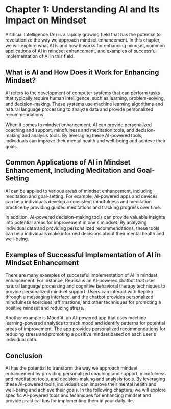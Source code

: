 Chapter 1: Understanding AI and Its Impact on Mindset
=====================================================

Artificial Intelligence (AI) is a rapidly growing field that has the potential to revolutionize the way we approach mindset enhancement. In this chapter, we will explore what AI is and how it works for enhancing mindset, common applications of AI in mindset enhancement, and examples of successful implementation of AI in this field.

What is AI and How Does it Work for Enhancing Mindset?
------------------------------------------------------

AI refers to the development of computer systems that can perform tasks that typically require human intelligence, such as learning, problem-solving, and decision-making. These systems use machine learning algorithms and natural language processing to analyze data and provide personalized recommendations.

When it comes to mindset enhancement, AI can provide personalized coaching and support, mindfulness and meditation tools, and decision-making and analysis tools. By leveraging these AI-powered tools, individuals can improve their mental health and well-being and achieve their goals.

Common Applications of AI in Mindset Enhancement, Including Meditation and Goal-Setting
---------------------------------------------------------------------------------------

AI can be applied to various areas of mindset enhancement, including meditation and goal-setting. For example, AI-powered apps and devices can help individuals develop a consistent mindfulness and meditation practice by providing guided meditations and tracking progress over time.

In addition, AI-powered decision-making tools can provide valuable insights into potential areas for improvement in one's mindset. By analyzing individual data and providing personalized recommendations, these tools can help individuals make informed decisions about their mental health and well-being.

Examples of Successful Implementation of AI in Mindset Enhancement
------------------------------------------------------------------

There are many examples of successful implementation of AI in mindset enhancement. For instance, Replika is an AI-powered chatbot that uses natural language processing and cognitive behavioral therapy techniques to provide personalized mindset support. Users can interact with Replika through a messaging interface, and the chatbot provides personalized mindfulness exercises, affirmations, and other techniques for promoting a positive mindset and reducing stress.

Another example is Moodfit, an AI-powered app that uses machine learning-powered analytics to track mood and identify patterns for potential areas of improvement. The app provides personalized recommendations for reducing stress and promoting a positive mindset based on each user's individual data.

Conclusion
----------

AI has the potential to transform the way we approach mindset enhancement by providing personalized coaching and support, mindfulness and meditation tools, and decision-making and analysis tools. By leveraging these AI-powered tools, individuals can improve their mental health and well-being and achieve their goals. In the following chapters, we will explore specific AI-powered tools and techniques for enhancing mindset and provide practical tips for implementing them in your daily life.


